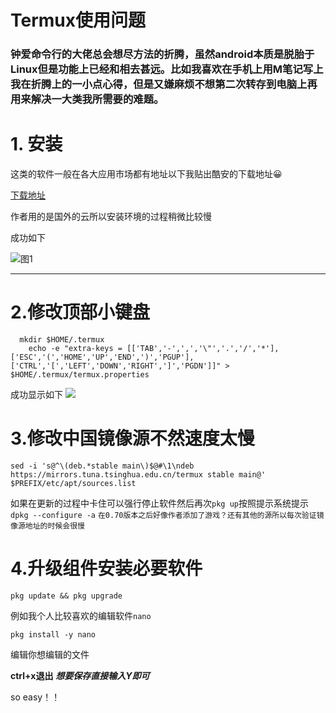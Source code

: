 # Termux使用问题


### **钟爱命令行的大佬总会想尽方法的折腾，虽然android本质是脱胎于Linux但是功能上已经和相去甚远。比如我喜欢在手机上用M笔记写上我在折腾上的一小点心得，但是又嫌麻烦不想第二次转存到电脑上再用来解决一大类我所需要的难题。**

<!--more-->

# 1. 安装

这类的软件一般在各大应用市场都有地址以下我贴出酷安的下载地址😀

[下载地址](https://www.coolapk.com/apk/com.termux)

作者用的是国外的云所以安装环境的过程稍微比较慢

成功如下

![图1](https://ws1.sinaimg.cn/large/005Xh6Nfgy1fxymn8s00dj30u01qcae4.jpg)

------


# 2.修改顶部小键盘
```
  mkdir $HOME/.termux
	echo -e "extra-keys = [['TAB','-',',','\"','.','/','*'],['ESC','(','HOME','UP','END',')','PGUP'],['CTRL','[','LEFT','DOWN','RIGHT',']','PGDN']]" > $HOME/.termux/termux.properties
```
成功显示如下
![](https://i.loli.net/2019/10/20/yFxH1LSiCXgqPto.jpg)

# 3.修改中国镜像源不然速度太慢
```
sed -i 's@^\(deb.*stable main\)$@#\1\ndeb https://mirrors.tuna.tsinghua.edu.cn/termux stable main@' $PREFIX/etc/apt/sources.list
```
如果在更新的过程中卡住可以强行停止软件然后再次`pkg up`按照提示系统提示`dpkg --configure -a`
`在0.70版本之后好像作者添加了游戏？还有其他的源所以每次验证镜像源地址的时候会很慢`

# 4.升级组件安装必要软件

```
pkg update && pkg upgrade
```

例如我个人比较喜欢的编辑软件`nano`

```
pkg install -y nano
```

编辑你想编辑的文件

**ctrl+x退出** ***想要保存直接输入Y即可***

so  easy！！


